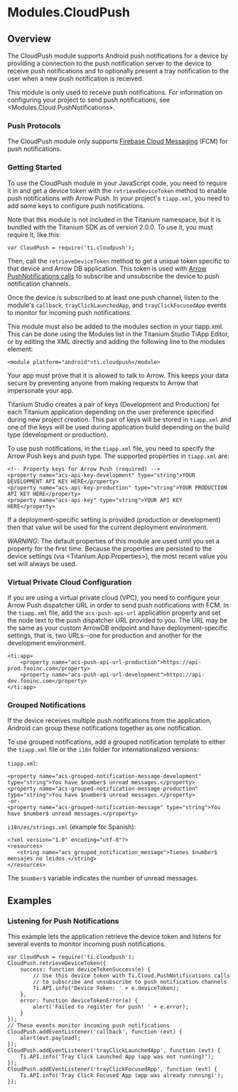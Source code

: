 # Modules.CloudPush

<TypeHeader/>

## Overview

The CloudPush module supports Android push notifications for a device by providing a connection
to the push notification server to the device to receive push notifications and to optionally
present a tray notification to the user when a new push notification is received.

This module is only used to receive push notifications.  For information on configuring your
project to send push notifications, see <Modules.Cloud.PushNotifications>.

### Push Protocols

The CloudPush module only supports [Firebase Cloud Messaging](https://firebase.google.com/docs/cloud-messaging) (FCM) for push
notifications.

### Getting Started

To use the CloudPush module in your JavaScript code, you need to require it in and
get a device token with the `retrieveDeviceToken` method to enable push notifications with Arrow Push.
In your project's `tiapp.xml`, you need to add some keys to configure push notifications.

Note that this module is not included in the Titanium namespace, but it is bundled with the Titanium SDK as of
version 2.0.0. To use it, you must require it, like this:

    var CloudPush = require('ti.cloudpush');

Then, call the `retrieveDeviceToken` method to get a unique token specific to that device and
Arrow DB application.  This token is used with [Arrow PushNotifications calls](Modules.Cloud.PushNotifications)
to subscribe and unsubscribe the device to push notification channels.

Once the device is subscribed to at least one push channel, listen to the module's `callback`,
`trayClickLaunchedApp`, and `trayClickFocusedApp` events to monitor for incoming push notifications.

This module must also be added to the modules section in your tiapp.xml. This can be done using the Modules list in
the Titanium Studio TiApp Editor, or by editing the XML directly and adding the following line to the modules
element:

    <module platform="android">ti.cloudpush</module>

Your app must prove that it is allowed to talk to Arrow. This keeps your data secure by preventing anyone from
making requests to Arrow that impersonate your app.

Titanium Studio creates a pair of keys (Development and Production) for each Titanium application depending on the
user preference specified during new project creation. This pair of keys will be stored in `tiapp.xml` and one of the
keys will be used during application build depending on the build type (development or production).

To use push notifications, in the `tiapp.xml` file, you need to specify the Arrow Push keys and push
type. The supported properties in `tiapp.xml` are:

    <!-- Property keys for Arrow Push (required) -->
    <property name="acs-api-key-development" type="string">YOUR DEVELOPMENT API KEY HERE</property>
    <property name="acs-api-key-production" type="string">YOUR PRODUCTION API KEY HERE</property>
    <property name="acs-api-key" type="string">YOUR API KEY HERE</property>

If a deployment-specific setting is provided (production or development) then that value will be used for the current deployment environment.

*WARNING*: The default properties of this module are used until you set a property for the first time. Because the
properties are persisted to the device settings (via <Titanium.App.Properties>), the most recent value you set will
always be used.

### Virtual Private Cloud Configuration

If you are using a virtual private cloud (VPC), you need to configure your Arrow Push dispatcher
URL in order to send push notifications with FCM.  In the `tiapp.xml` file, add the `acs-push-api-url`
application property and set the node text to the push dispatcher URL provided to you.  The URL may
be the same as your custom ArrowDB endpoint and have deployment-specific settings, that is, two
URLs--one for production and another for the development environment.

    <ti:app>
        <property name="acs-push-api-url-production">https://api-prod.fooinc.com</property>
        <property name="acs-push-api-url-development">https://api-dev.fooinc.com</property>
    </ti:app>

### Grouped Notifications

If the device receives multiple push notifications from the application, Android can group these
notifications together as one notification.

To use grouped notifications, add a grouped notification template to either the `tiapp.xml` file
or the `i18n` folder for internationalized versions:

`tiapp.xml`:

    <property name="acs-grouped-notification-message-development" type="string">You have $number$ unread messages.</property>
    <property name="acs-grouped-notification-message-production" type="string">You have $number$ unread messages.</property>
    -or-
    <property name="acs-grouped-notification-message" type="string">You have $number$ unread messages.</property>

`i18n/es/strings.xml` (example for Spanish):

    <?xml version="1.0" encoding="utf-8"?>
    <resources>
       <string name="acs_grouped_notification_message">Tienes $number$ mensajes no leidos.</string>
    </resources>

The `$number$` variable indicates the number of unread messages.

## Examples

### Listening for Push Notifications

This example lets the application retrieve the device token and listens for several events
to monitor incoming push notifications.

    var CloudPush = require('ti.cloudpush');
    CloudPush.retrieveDeviceToken({
        success: function deviceTokenSuccess(e) {
            // Use this device token with Ti.Cloud.PushNotifications calls
            // to subscribe and unsubscribe to push notification channels
            Ti.API.info('Device Token: ' + e.deviceToken);
        },
        error: function deviceTokenError(e) {
            alert('Failed to register for push! ' + e.error);
        }
    });
    // These events monitor incoming push notifications
    CloudPush.addEventListener('callback', function (evt) {
        alert(evt.payload);
    });
    CloudPush.addEventListener('trayClickLaunchedApp', function (evt) {
        Ti.API.info('Tray Click Launched App (app was not running)');
    });
    CloudPush.addEventListener('trayClickFocusedApp', function (evt) {
        Ti.API.info('Tray Click Focused App (app was already running)');
    });

<ApiDocs/>
